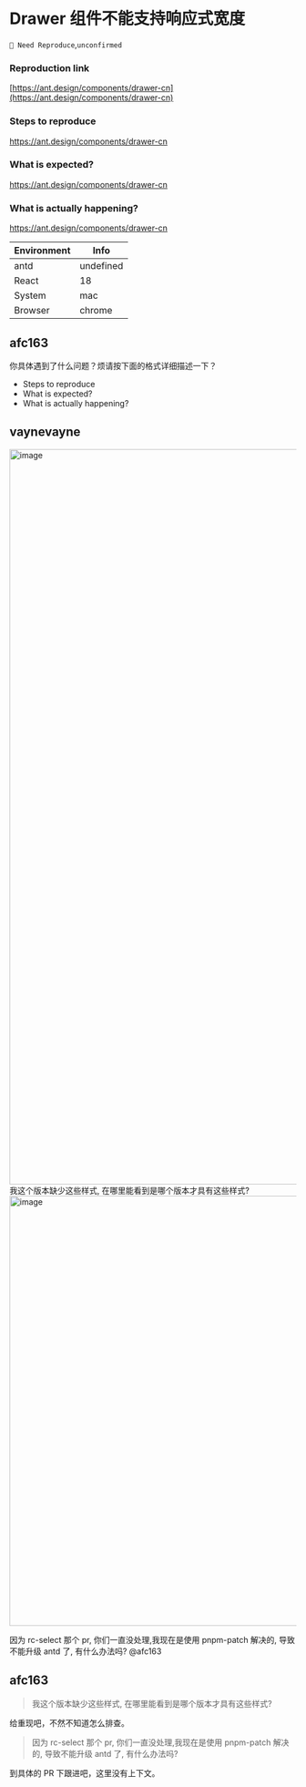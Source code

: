 # Drawer 组件不能支持响应式宽度

`🤔 Need Reproduce`,`unconfirmed`

### Reproduction link

[https://ant.design/components/drawer-cn](https://ant.design/components/drawer-cn)

### Steps to reproduce

https://ant.design/components/drawer-cn

### What is expected?

https://ant.design/components/drawer-cn

### What is actually happening?

https://ant.design/components/drawer-cn

| Environment | Info      |
| ----------- | --------- |
| antd        | undefined |
| React       | 18        |
| System      | mac       |
| Browser     | chrome    |

<!-- generated by ant-design-issue-helper. DO NOT REMOVE -->

## afc163

你具体遇到了什么问题？烦请按下面的格式详细描述一下？

- Steps to reproduce
- What is expected?
- What is actually happening?

## vaynevayne

<img width="1291" alt="image" src="https://github.com/ant-design/ant-design/assets/124666577/2dd591f6-dbbc-4de1-b089-632918e0e668">
我这个版本缺少这些样式, 在哪里能看到是哪个版本才具有这些样式?
<img width="755" alt="image" src="https://github.com/ant-design/ant-design/assets/124666577/9b819ba3-4756-48c3-8d4d-1b217bf71170">

因为 rc-select 那个 pr, 你们一直没处理,我现在是使用 pnpm-patch 解决的, 导致不能升级 antd 了, 有什么办法吗? @afc163

## afc163

> 我这个版本缺少这些样式, 在哪里能看到是哪个版本才具有这些样式?

给重现吧，不然不知道怎么排查。

> 因为 rc-select 那个 pr, 你们一直没处理,我现在是使用 pnpm-patch 解决的, 导致不能升级 antd 了, 有什么办法吗?

到具体的 PR 下跟进吧，这里没有上下文。
